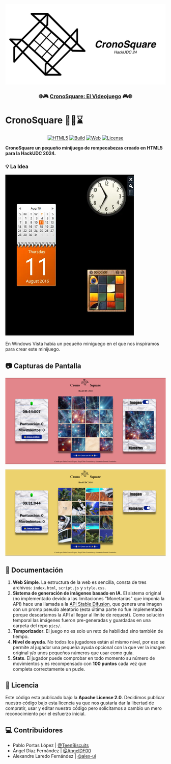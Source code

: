 <!--
SPDX-FileCopyrightText: 2024 Pablo Portas López <81629707+TeenBiscuits@users.noreply.github.com>

SPDX-License-Identifier: Apache-2.0
-->

[![CronoSquare Logo](https://raw.githubusercontent.com/TeenBiscuits/CronoSquare/main/imagenes/Logo%20Social.png)](https://teenbiscuits.github.io/CronoSquare)

<div align="center">
<h3>🌐🎮 <a href="https://teenbiscuits.github.io/CronoSquare">CronoSquare: El Videojuego</a> 🎮🌐</h3>
</div>


<!--

ANTIGUO CONTADOR DE CUANTO QUEDA DE HACKUDC

<p align="center">
<a href="https://free.timeanddate.com/countdown/i98vzj1j/n681/cf100/cm0/cu4/ct0/cs0/ca0/co1/cr0/ss0/cac000/cpc000/pcfff/tcfff/fs150/szw448/szh189/tatCuanto%20queda%20de%20HackUDC%202024/tac000/tptSE%20ACAB%C3%93%20HACKUDC%202024/tpc000/iso2024-02-18T00:00:00">¿Cuanto queda de HackUDC?</a>
</p>

-->

# CronoSquare 🎴🎲⌛

<div align="center">

[![HTML5](https://img.shields.io/badge/HTML5-%23E34F26.svg?logo=HTML5&logoColor=white)]()
[![Build](https://github.com/TeenBiscuits/CronoSquare/actions/workflows/pages/pages-build-deployment/badge.svg)](https://github.com/TeenBiscuits/CronoSquare/actions/workflows/pages/pages-build-deployment)
[![Web](https://img.shields.io/website?down_message=offline&up_message=online&label=Web&url=https%3A%2F%2Fteenbiscuits.github.io%2FCronoSquare)](https://teenbiscuits.github.io/CronoSquare)
[![License](https://img.shields.io/badge/License-Apache_2.0-blue.svg)](https://opensource.org/licenses/Apache-2.0)
</div>
 
**CronoSquare un pequeño minijuego de rompecabezas creado en HTML5 para la HackUDC 2024.**

### 💡 La Idea

![Windows Vista](https://raw.githubusercontent.com/TeenBiscuits/CronoSquare/main/imagenes/Windows-XP.webp)

En Windows Vista había un pequeño miniguego en el que nos inspiramos para crear este minijuego.

## 📷 Capturas de Pantalla

![Captura de pantalla-1](https://github.com/TeenBiscuits/CronoSquare/blob/main/imagenes/Captura%20de%20pantalla-1.png?raw=true)

![Captura de pantalla-2](https://github.com/TeenBiscuits/CronoSquare/blob/main/imagenes/Captura%20de%20pantalla-2.png?raw=true)

## 📖 Documentación

1. **Web Simple**. La estructura de la web es sencilla, consta de tres archivos: ```index.html```, ```script.js``` y ```style.css```.
2. **Sistema de generación de imágenes basado en IA**. El sistema original (no implementado devido a las limitaciones "Monetarias" que imponía la API) hace una llamada a la [API Stable Difusion](https://stablediffusionapi.com), que genera una imagen con un promp pseudo aleatorio (esta última parte no fue implementada porque descartamos la API al llegar al límite de request). Como solución temporal las imágenes fueron pre-generadas y guardadas en una carpeta del repo ```pics/```.
3. **Temporizador**. El juego no es solo un reto de habilidad sino también de tiempo.
4. **Nivel de ayuda**. No todos los jugadores están al mismo nivel, por eso se permite al jugador una pequeña ayuda opcional con la que ver la imagen original y/o unos pequeños números que usar como guía.
5. **Stats**. El jugador puede comprobar en todo momento su número de movimientos y es recompensado con **100 puntos** cada vez que completa correctamente un puzle.

## 📜 Licencia

Este código esta publicado bajo la **Apache License 2.0**. Decidimos publicar nuestro código bajo esta licencia ya que nos gustaría dar la libertad de compratir, usar y editar nuestro código pero solicitamos a cambio un mero reconocimiento por el esfuerzo inicial.


## 💻 Contribuidores

- Pablo Portas López | [@TeenBiscuits](https://github.com/TeenBiscuits)
- Ángel Díaz Fernández | [@AngelDF00](https://github.com/AngelDF00)
- Alexandre Laredo Fernández | [@alex-ui](https://github.com/alex-ui)
